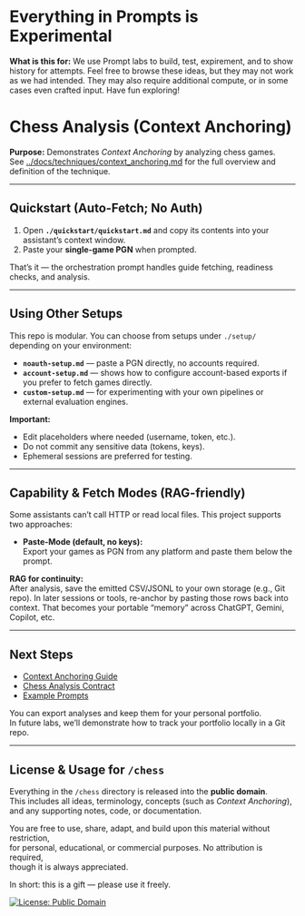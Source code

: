 # Everything in Prompts is Experimental

**What is this for:** 
We use Prompt labs to build, test, expirement, and to show history for attempts. Feel free to browse these ideas, but they may not work as we had intended. They may also require additional compute, or in some cases even crafted input. Have fun exploring!

# Chess Analysis (Context Anchoring)

**Purpose:** Demonstrates *Context Anchoring* by analyzing chess games.  
See [../docs/techniques/context_anchoring.md](../docs/techniques/context_anchoring.md) for the full overview and definition of the technique.

---

## Quickstart (Auto-Fetch; No Auth)

1. Open **`./quickstart/quickstart.md`** and copy its contents into your assistant’s context window.  
2. Paste your **single-game PGN** when prompted.  

That’s it — the orchestration prompt handles guide fetching, readiness checks, and analysis.  

---

## Using Other Setups

This repo is modular. You can choose from setups under `./setup/` depending on your environment:

- **`noauth-setup.md`** — paste a PGN directly, no accounts required.  
- **`account-setup.md`** — shows how to configure account-based exports if you prefer to fetch games directly.  
- **`custom-setup.md`** — for experimenting with your own pipelines or external evaluation engines.  

**Important:**  
- Edit placeholders where needed (username, token, etc.).  
- Do not commit any sensitive data (tokens, keys).  
- Ephemeral sessions are preferred for testing.  

---

## Capability & Fetch Modes (RAG-friendly)

Some assistants can’t call HTTP or read local files. This project supports two approaches:

- **Paste-Mode (default, no keys):**  
  Export your games as PGN from any platform and paste them below the prompt.    

**RAG for continuity:**  
After analysis, save the emitted CSV/JSONL to your own storage (e.g., Git repo). In later sessions or tools, re-anchor by pasting those rows back into context. That becomes your portable “memory” across ChatGPT, Gemini, Copilot, etc.  

---

## Next Steps

- [Context Anchoring Guide](../docs/techniques/context_anchoring.md)  
- [Chess Analysis Contract](./analysis/chessanalysis.md)  
- [Example Prompts](./quickstart/quickstart.md)  

You can export analyses and keep them for your personal portfolio.  
In future labs, we’ll demonstrate how to track your portfolio locally in a Git repo.  

---

## License & Usage for `/chess`

Everything in the `/chess` directory is released into the **public domain**.  
This includes all ideas, terminology, concepts (such as *Context Anchoring*),  
and any supporting notes, code, or documentation.  

You are free to use, share, adapt, and build upon this material without restriction,  
for personal, educational, or commercial purposes. No attribution is required,  
though it is always appreciated.  

In short: this is a gift — please use it freely.  

[![License: Public Domain](https://img.shields.io/badge/license-Public%20Domain-brightgreen.svg)](#license--usage-for-chess)
